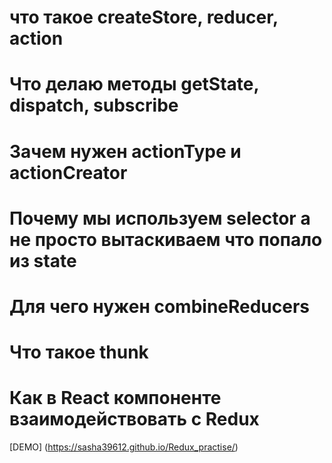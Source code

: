 

# что такое createStore, reducer, action
# Что делаю методы getState, dispatch, subscribe
# Зачем нужен actionType и actionCreator
# Почему мы используем selector а не просто вытаскиваем что попало из state
# Для чего нужен combineReducers
# Что такое thunk
# Как в React компоненте взаимодействовать с Redux

[DEMO] (https://sasha39612.github.io/Redux_practise/)